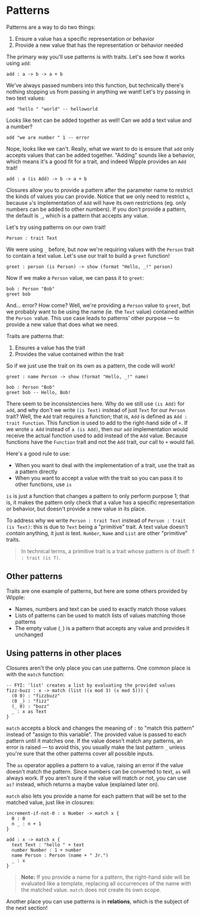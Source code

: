 # Patterns

Patterns are a way to do two things:

1. Ensure a value has a specific representation or behavior
2. Provide a new value that has the representation or behavior needed

The primary way you'll use patterns is with traits. Let's see how it works using `add`:

```wipple
add : a -> b -> a + b
```

We've always passed numbers into this function, but technically there's nothing stopping us from passing in anything we want! Let's try passing in two text values:

```wipple
add "hello " "world" -- helloworld
```

Looks like text can be added together as well! Can we add a text value and a number?

```wipple
add "we are number " 1 -- error
```

Nope, looks like we can't. Really, what we want to do is ensure that `add` only accepts values that can be added together. "Adding" sounds like a behavior, which means it's a good fit for a trait, and indeed Wipple provides an `Add` trait!

```wipple
add : a (is Add) -> b -> a + b
```

Closures allow you to provide a pattern after the parameter name to restrict the kinds of values you can provide. Notice that we only need to restrict `a`, because `a`'s implementation of `Add` will have its own restrictions (eg. only numbers can be added to other numbers). If you don't provide a pattern, the default is `_`, which is a pattern that accepts any value.

Let's try using patterns on our own trait!

```wipple
Person : trait Text
```

We were using `_` before, but now we're requiring values with the `Person` trait to contain a text value. Let's use our trait to build a `greet` function!

```wipple
greet : person (is Person) -> show (format "Hello, _!" person)
```

Now if we make a `Person` value, we can pass it to `greet`:

```wipple
bob : Person "Bob"
greet bob
```

And... error? How come? Well, we're providing a `Person` value to `greet`, but we probably want to be using the name (ie. the `Text` value) contained _within_ the `Person `value. This use case leads to patterns' other purpose — to provide a new value that does what we need.

Traits are patterns that:

1. Ensures a value has the trait
2. Provides the value contained within the trait

So if we just use the trait on its own as a pattern, the code will work!

```wipple
greet : name Person -> show (format "Hello, _!" name)

bob : Person "Bob"
greet bob -- Hello, Bob!
```

There seem to be inconsistencies here. Why do we still use `(is Add)` for `add`, and why don't we write `(is Text)` instead of just `Text` for our `Person` trait? Well, the `Add` trait requires a function; that is, `Add` is defined as `Add : trait Function`. This function is used to add to the right-hand side of `+`. If we wrote `a Add` instead of `a (is Add)`, then our `add` implementation would receive the actual function used to add instead of the `Add` value. Because functions have the `Function` trait and not the `Add` trait, our call to `+` would fail.

Here's a good rule to use:

- When you want to deal with the implementation of a trait, use the trait as a pattern directly
- When you want to accept a value with the trait so you can pass it to other functions, use `is`

`is` is just a function that changes a pattern to only perform purpose 1; that is, it makes the pattern only check that a value has a specific representation or behavior, but doesn't provide a new value in its place.

To address why we write `Person : trait Text` instead of `Person : trait (is Text)`: this is due to `Text` being a "primitive" trait. A text value doesn't _contain_ anything, it just _is_ text. `Number`, `Name` and `List` are other "primitive" traits.

> In technical terms, a primitive trait is a trait whose pattern is of itself: `T : trait (is T)`.

## Other patterns

Traits are one example of patterns, but here are some others provided by Wipple:

- Names, numbers and text can be used to exactly match those values
- Lists of patterns can be used to match lists of values matching those patterns
- The empty value (`_`) is a pattern that accepts any value and provides it unchanged

## Using patterns in other places

Closures aren't the only place you can use patterns. One common place is with the `match` function:

```wipple
-- FYI: 'list' creates a list by evaluating the provided values
fizz-buzz : x -> match (list ((x mod 3) (x mod 5))) {
  (0 0) : "fizzbuzz"
  (0 _) : "fizz"
  (_ 0) : "buzz"
  _ : x as Text
}
```

`match` accepts a block and changes the meaning of `:` to "match this pattern" instead of "assign to this variable". The provided value is passed to each pattern until it matches one. If the value doesn't match any patterns, an error is raised — to avoid this, you usually make the last pattern `_` unless you're sure that the other patterns cover all possible inputs.

The `as` operator applies a pattern to a value, raising an error if the value doesn't match the pattern. Since numbers can be converted to text, `as` will always work. If you aren't sure if the value will match or not, you can use `as?` instead, which returns a maybe value (explained later on).

`match` also lets you provide a name for each pattern that will be set to the matched value, just like in closures:

```wipple
increment-if-not-0 : x Number -> match x {
  0 : 0
  n _ : n + 1
}

add : x -> match x {
  text Text : "hello " + text
  number Number : 1 + number
  name Person : Person (name + " Jr.")
  _ : x
}
```

> **Note:** If you provide a name for a pattern, the right-hand side will be evaluated like a template, replacing all occurrences of the name with the matched value. `match` does not create its own scope.

Another place you can use patterns is in **relations**, which is the subject of the next section!
